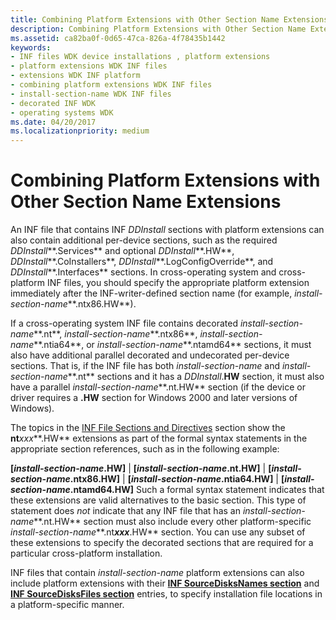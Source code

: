 ```yaml
---
title: Combining Platform Extensions with Other Section Name Extensions
description: Combining Platform Extensions with Other Section Name Extensions
ms.assetid: ca82ba0f-0d65-47ca-826a-4f78435b1442
keywords:
- INF files WDK device installations , platform extensions
- platform extensions WDK INF files
- extensions WDK INF platform
- combining platform extensions WDK INF files
- install-section-name WDK INF files
- decorated INF WDK
- operating systems WDK
ms.date: 04/20/2017
ms.localizationpriority: medium
---
```


# Combining Platform Extensions with Other Section Name Extensions


An INF file that contains INF *DDInstall* sections with platform extensions can also contain additional per-device sections, such as the required *DDInstall***.Services** and optional *DDInstall***.HW**, *DDInstall***.CoInstallers**, *DDInstall***.LogConfigOverride**, and *DDInstall***.Interfaces** sections. In cross-operating system and cross-platform INF files, you should specify the appropriate platform extension immediately after the INF-writer-defined section name (for example, *install-section-name***.ntx86.HW**).

If a cross-operating system INF file contains decorated *install-section-name***.nt**, *install-section-name***.ntx86**, *install-section-name***.ntia64**, or *install-section-name***.ntamd64** sections, it must also have additional parallel decorated and undecorated per-device sections. That is, if the INF file has both *install-section-name* and *install-section-name***.nt** sections and it has a *DDInstall*.**HW** section, it must also have a parallel *install-section-name***.nt.HW** section (if the device or driver requires a **.HW** section for Windows 2000 and later versions of Windows).

The topics in the [INF File Sections and Directives](inf-file-sections-and-directives.md) section show the **nt***xxx***.HW** extensions as part of the formal syntax statements in the appropriate section references, such as in the following example:

**\[***install-section-name***.HW\]** |
**\[***install-section-name***.nt.HW\]** |
**\[***install-section-name***.ntx86.HW\]** |
**\[***install-section-name***.ntia64.HW\]** |
**\[***install-section-name***.ntamd64.HW\]**
Such a formal syntax statement indicates that these extensions are valid alternatives to the basic section. This type of statement does *not* indicate that any INF file that has an *install-section-name***.nt.HW** section must also include every other platform-specific *install-section-name***.nt***xxx***.HW** section. You can use any subset of these extensions to specify the decorated sections that are required for a particular cross-platform installation.

INF files that contain *install-section-name* platform extensions can also include platform extensions with their [**INF SourceDisksNames section**](inf-sourcedisksnames-section.md) and [**INF SourceDisksFiles section**](inf-sourcedisksfiles-section.md) entries, to specify installation file locations in a platform-specific manner.

 

 





